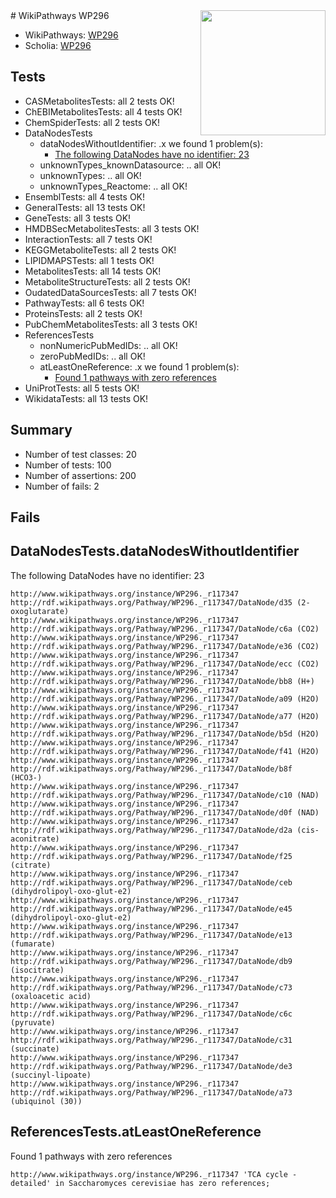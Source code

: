 <img style="float: right; width: 200px" src="https://upload.wikimedia.org/wikipedia/commons/thumb/8/83/Wplogo_with_text_500.png/640px-Wplogo_with_text_500.png" />
# WikiPathways WP296

* WikiPathways: [WP296](https://new.wikipathways.org/pathways/WP296)
* Scholia: [WP296](https://scholia.toolforge.org/wikipathways/WP296)
## Tests
* CASMetabolitesTests: all 2 tests OK!
* ChEBIMetabolitesTests: all 4 tests OK!
* ChemSpiderTests: all 2 tests OK!
* DataNodesTests
    * dataNodesWithoutIdentifier: .x we found 1 problem(s):
        * [The following DataNodes have no identifier: 23](#8792c4b2)
    * unknownTypes_knownDatasource: .. all OK!
    * unknownTypes: .. all OK!
    * unknownTypes_Reactome: .. all OK!
* EnsemblTests: all 4 tests OK!
* GeneralTests: all 13 tests OK!
* GeneTests: all 3 tests OK!
* HMDBSecMetabolitesTests: all 3 tests OK!
* InteractionTests: all 7 tests OK!
* KEGGMetaboliteTests: all 2 tests OK!
* LIPIDMAPSTests: all 1 tests OK!
* MetabolitesTests: all 14 tests OK!
* MetaboliteStructureTests: all 2 tests OK!
* OudatedDataSourcesTests: all 7 tests OK!
* PathwayTests: all 6 tests OK!
* ProteinsTests: all 2 tests OK!
* PubChemMetabolitesTests: all 3 tests OK!
* ReferencesTests
    * nonNumericPubMedIDs: .. all OK!
    * zeroPubMedIDs: .. all OK!
    * atLeastOneReference: .x we found 1 problem(s):
        * [Found 1 pathways with zero references](#35eb778e)
* UniProtTests: all 5 tests OK!
* WikidataTests: all 13 tests OK!


## Summary

* Number of test classes: 20
* Number of tests: 100
* Number of assertions: 200
* Number of fails: 2

## Fails

<a name="8792c4b2" />

## DataNodesTests.dataNodesWithoutIdentifier

The following DataNodes have no identifier: 23
```
http://www.wikipathways.org/instance/WP296._r117347 http://rdf.wikipathways.org/Pathway/WP296._r117347/DataNode/d35 (2-oxoglutarate)
http://www.wikipathways.org/instance/WP296._r117347 http://rdf.wikipathways.org/Pathway/WP296._r117347/DataNode/c6a (CO2)
http://www.wikipathways.org/instance/WP296._r117347 http://rdf.wikipathways.org/Pathway/WP296._r117347/DataNode/e36 (CO2)
http://www.wikipathways.org/instance/WP296._r117347 http://rdf.wikipathways.org/Pathway/WP296._r117347/DataNode/ecc (CO2)
http://www.wikipathways.org/instance/WP296._r117347 http://rdf.wikipathways.org/Pathway/WP296._r117347/DataNode/bb8 (H+)
http://www.wikipathways.org/instance/WP296._r117347 http://rdf.wikipathways.org/Pathway/WP296._r117347/DataNode/a09 (H2O)
http://www.wikipathways.org/instance/WP296._r117347 http://rdf.wikipathways.org/Pathway/WP296._r117347/DataNode/a77 (H2O)
http://www.wikipathways.org/instance/WP296._r117347 http://rdf.wikipathways.org/Pathway/WP296._r117347/DataNode/b5d (H2O)
http://www.wikipathways.org/instance/WP296._r117347 http://rdf.wikipathways.org/Pathway/WP296._r117347/DataNode/f41 (H2O)
http://www.wikipathways.org/instance/WP296._r117347 http://rdf.wikipathways.org/Pathway/WP296._r117347/DataNode/b8f (HCO3-)
http://www.wikipathways.org/instance/WP296._r117347 http://rdf.wikipathways.org/Pathway/WP296._r117347/DataNode/c10 (NAD)
http://www.wikipathways.org/instance/WP296._r117347 http://rdf.wikipathways.org/Pathway/WP296._r117347/DataNode/d0f (NAD)
http://www.wikipathways.org/instance/WP296._r117347 http://rdf.wikipathways.org/Pathway/WP296._r117347/DataNode/d2a (cis-aconitrate)
http://www.wikipathways.org/instance/WP296._r117347 http://rdf.wikipathways.org/Pathway/WP296._r117347/DataNode/f25 (citrate)
http://www.wikipathways.org/instance/WP296._r117347 http://rdf.wikipathways.org/Pathway/WP296._r117347/DataNode/ceb (dihydrolipoyl-oxo-glut-e2)
http://www.wikipathways.org/instance/WP296._r117347 http://rdf.wikipathways.org/Pathway/WP296._r117347/DataNode/e45 (dihydrolipoyl-oxo-glut-e2)
http://www.wikipathways.org/instance/WP296._r117347 http://rdf.wikipathways.org/Pathway/WP296._r117347/DataNode/e13 (fumarate)
http://www.wikipathways.org/instance/WP296._r117347 http://rdf.wikipathways.org/Pathway/WP296._r117347/DataNode/db9 (isocitrate)
http://www.wikipathways.org/instance/WP296._r117347 http://rdf.wikipathways.org/Pathway/WP296._r117347/DataNode/c73 (oxaloacetic acid)
http://www.wikipathways.org/instance/WP296._r117347 http://rdf.wikipathways.org/Pathway/WP296._r117347/DataNode/c6c (pyruvate)
http://www.wikipathways.org/instance/WP296._r117347 http://rdf.wikipathways.org/Pathway/WP296._r117347/DataNode/c31 (succinate)
http://www.wikipathways.org/instance/WP296._r117347 http://rdf.wikipathways.org/Pathway/WP296._r117347/DataNode/de3 (succinyl-lipoate)
http://www.wikipathways.org/instance/WP296._r117347 http://rdf.wikipathways.org/Pathway/WP296._r117347/DataNode/a73 (ubiquinol (30))
```

<a name="35eb778e" />

## ReferencesTests.atLeastOneReference

Found 1 pathways with zero references
```
http://www.wikipathways.org/instance/WP296._r117347 'TCA cycle - detailed' in Saccharomyces cerevisiae has zero references; 
```

